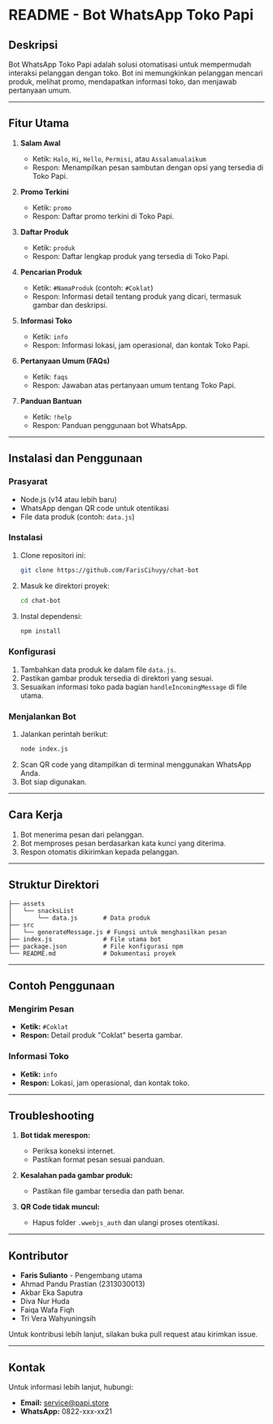 # README - Bot WhatsApp Toko Papi

## Deskripsi
Bot WhatsApp Toko Papi adalah solusi otomatisasi untuk mempermudah interaksi pelanggan dengan toko. Bot ini memungkinkan pelanggan mencari produk, melihat promo, mendapatkan informasi toko, dan menjawab pertanyaan umum.

---

## Fitur Utama
1. **Salam Awal**
   - Ketik: `Halo`, `Hi`, `Hello`, `Permisi`, atau `Assalamualaikum`
   - Respon: Menampilkan pesan sambutan dengan opsi yang tersedia di Toko Papi.

2. **Promo Terkini**
   - Ketik: `promo`
   - Respon: Daftar promo terkini di Toko Papi.

3. **Daftar Produk**
   - Ketik: `produk`
   - Respon: Daftar lengkap produk yang tersedia di Toko Papi.

4. **Pencarian Produk**
   - Ketik: `#NamaProduk` (contoh: `#Coklat`)
   - Respon: Informasi detail tentang produk yang dicari, termasuk gambar dan deskripsi.

5. **Informasi Toko**
   - Ketik: `info`
   - Respon: Informasi lokasi, jam operasional, dan kontak Toko Papi.

6. **Pertanyaan Umum (FAQs)**
   - Ketik: `faqs`
   - Respon: Jawaban atas pertanyaan umum tentang Toko Papi.

7. **Panduan Bantuan**
   - Ketik: `!help`
   - Respon: Panduan penggunaan bot WhatsApp.

---

## Instalasi dan Penggunaan

### Prasyarat
- Node.js (v14 atau lebih baru)
- WhatsApp dengan QR code untuk otentikasi
- File data produk (contoh: `data.js`)

### Instalasi
1. Clone repositori ini:
   ```bash
   git clone https://github.com/FarisCihuyy/chat-bot
   ```
2. Masuk ke direktori proyek:
   ```bash
   cd chat-bot
   ```
3. Instal dependensi:
   ```bash
   npm install
   ```

### Konfigurasi
1. Tambahkan data produk ke dalam file `data.js`.
2. Pastikan gambar produk tersedia di direktori yang sesuai.
3. Sesuaikan informasi toko pada bagian `handleIncomingMessage` di file utama.

### Menjalankan Bot
1. Jalankan perintah berikut:
   ```bash
   node index.js
   ```
2. Scan QR code yang ditampilkan di terminal menggunakan WhatsApp Anda.
3. Bot siap digunakan.

---

## Cara Kerja
1. Bot menerima pesan dari pelanggan.
2. Bot memproses pesan berdasarkan kata kunci yang diterima.
3. Respon otomatis dikirimkan kepada pelanggan.

---

## Struktur Direktori
```
├── assets
│   └── snacksList
│       └── data.js       # Data produk
├── src
│   └── generateMessage.js # Fungsi untuk menghasilkan pesan
├── index.js              # File utama bot
├── package.json          # File konfigurasi npm
└── README.md             # Dokumentasi proyek
```

---

## Contoh Penggunaan
### Mengirim Pesan
- **Ketik:** `#Coklat`
- **Respon:** Detail produk "Coklat" beserta gambar.

### Informasi Toko
- **Ketik:** `info`
- **Respon:** Lokasi, jam operasional, dan kontak toko.

---

## Troubleshooting
1. **Bot tidak merespon:**
   - Periksa koneksi internet.
   - Pastikan format pesan sesuai panduan.

2. **Kesalahan pada gambar produk:**
   - Pastikan file gambar tersedia dan path benar.

3. **QR Code tidak muncul:**
   - Hapus folder `.wwebjs_auth` dan ulangi proses otentikasi.

---

## Kontributor
- **Faris Sulianto** - Pengembang utama
- Ahmad Pandu Prastian (2313030013) 
- Akbar Eka Saputra 
- Diva Nur Huda  
- Faiqa Wafa Fiqh
- Tri Vera Wahyuningsih

Untuk kontribusi lebih lanjut, silakan buka pull request atau kirimkan issue.

---

## Kontak
Untuk informasi lebih lanjut, hubungi:
- **Email:** service@papi.store
- **WhatsApp:** 0822-xxx-xx21

